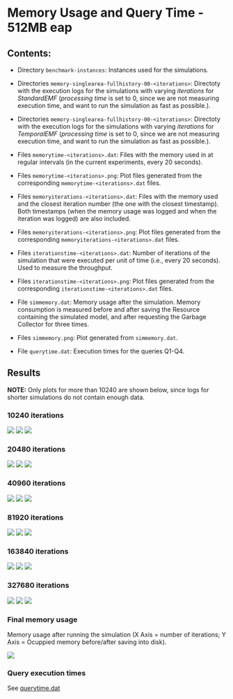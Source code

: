 # Memory Usage and Query Time - 512MB eap

## Contents:

* Directory `benchmark-instances`: Instances used for the simulations.

* Directories `memory-singlearea-fullhistory-00-<iterations>`: Directoty with the execution logs for the simulations with varying *iterations* for *StandardEMF* (*processing time* is set to 0, since we are not measuring execution time, and want to run the simulation as fast as possible.).

* Directories `memory-singlearea-fullhistory-00-<iterations>`: Directoty with the execution logs for the simulations with varying *iterations* for *TemporalEMF* (*processing time* is set to 0, since we are not measuring execution time, and want to run the simulation as fast as possible.).

* Files `memorytime-<iterations>.dat`: Files with the memory used in at regular intervals (in the current experiments, every 20 seconds).

* Files `memorytime-<iterations>.png`: Plot files generated from the corresponding `memorytime-<iterations>.dat` files.

* Files `memoryiterations-<iterations>.dat`: Files with the memory used and the closest iteration number (the one with the closest timestamp). Both timestamps (when the memory usage was logged and when the iteration was logged) are also included.

* Files `memoryiterations-<iterations>.png`: Plot files generated from the corresponding `memoryiterations-<iterations>.dat` files.

* Files `iterationstime-<iterations>.dat`: Number of iterations of the simulation that were executed per unit of time (i.e., every 20 seconds). Used to measure the throughput.

* Files `iterationstime-<iterations>.png`: Plot files generated from the corresponding `iterationstime-<iterations>.dat` files.

* File `simmemory.dat`: Memory usage after the simulation. Memory consumption is measured before and after saving the Resource containing the simulated model, and after requesting the Garbage Collector for three times.

* Files `simmemory.png`: Plot generated from `simmemory.dat`.

* File `querytime.dat`: Execution times for the queries Q1-Q4.


## Results

**NOTE:** Only plots for more than 10240 are shown below, since logs for shorter simulations do not contain enough data.

### 10240 iterations

![](memorytime-0010240.png)
![](memoryiterations-0010240.png)
![](iterationstime-0010240.png)

### 20480 iterations

![](memorytime-0020480.png)
![](memoryiterations-0020480.png)
![](iterationstime-0020480.png)

### 40960 iterations

![](memorytime-0040960.png)
![](memoryiterations-0040960.png)
![](iterationstime-0040960.png)

### 81920 iterations

![](memorytime-0081920.png)
![](memoryiterations-0081920.png)
![](iterationstime-0081920.png)

### 163840 iterations

![](memorytime-0163840.png)
![](memoryiterations-0163840.png)
![](iterationstime-0163840.png)

### 327680 iterations

![](memorytime-0327680.png)
![](memoryiterations-0327680.png)
![](iterationstime-0327680.png)

### Final memory usage

Memory usage after running the simulation (X Axis = number of iterations; Y Axis = Ocuppied memory before/after saving into disk).

![](simmemory.png)

### Query execution times

See [querytime.dat](querytime.dat)

